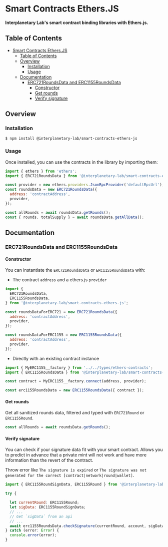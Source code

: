 # Smart Contracts Ethers.JS

**Interplanetary Lab's smart contract binding libraries with Ethers.js.**

## Table of Contents

- [Smart Contracts Ethers.JS](#smart-contracts-ethersjs)
  - [Table of Contents](#table-of-contents)
  - [Overview](#overview)
    - [Installation](#installation)
    - [Usage](#usage)
  - [Documentation](#documentation)
    - [ERC721RoundsData and ERC1155RoundsData](#erc721roundsdata-and-erc1155roundsdata)
      - [Constructor](#constructor)
      - [Get rounds](#get-rounds)
      - [Verify signature](#verify-signature)

## Overview

### Installation

```console
$ npm install @interplanetary-lab/smart-contracts-ethers-js
```

### Usage

Once installed, you can use the contracts in the library by importing them:

```javascript
import { ethers } from 'ethers';
import { ERC721RoundsData } from '@interplanetary-lab/smart-contracts-ethers-js';

const provider = new ethers.providers.JsonRpcProvider('defaultRpcUrl');
const roundsData = new ERC721RoundsData({
  address: 'contractAddress',
  provider,
});

const allRounds = await roundsData.getRounds();
const { rounds, totalSupply } = await roundsData.getAllData();
```

## Documentation

### ERC721RoundsData and ERC1155RoundsData

#### Constructor

You can instantiate the `ERC721RoundsData` or `ERC1155RoundsData` with:

- The contract `address` and a ethers.js `provider`

```javascript
import {
  ERC721RoundsData,
  ERC1155RoundsData,
} from '@interplanetary-lab/smart-contracts-ethers-js';

const roundsDataForERC721 = new ERC721RoundsData({
  address: 'contractAddress',
  provider,
});

const roundsDataForERC1155 = new ERC1155RoundsData({
  address: 'contractAddress',
  provider,
});
```

- Directly with an existing contract instance

```javascript
import { MyERC1155__factory } from '../../types/ethers-contracts';
import { ERC1155RoundsData } from '@interplanetary-lab/smart-contracts-ethers-js';

const contract = MyERC1155__factory.connect(address, provider);

const erc1155RoundsData = new ERC1155RoundsData({ contract });
```

#### Get rounds

Get all sanitized rounds data, filtered and typed with `ERC721Round` or `ERC1155Round`.

```javascript
const allRounds = await roundsData.getRounds();
```

#### Verify signature

You can check if your signature data fit with your smart contract.
Allows you to predict in advance that a private mint will not work and have more information than the revert of the contract.

Throw error like `The signature is expired` or `The signature was not generated for the correct [contract|network|round|wallet]`.

```javascript
import { ERC1155RoundSignData, ERC1155Round } from '@interplanetary-lab/smart-contracts-ethers-js';

try {

  let currentRound: ERC1155Round;
  let sigData: ERC1155RoundSignData;
  // ...
  // Get `sigData` from an api
  // ...
  await erc1155RoundsData.checkSignature(currentRound, account, sigData);
} catch (error: Error) {
  console.error(error);
}
```
